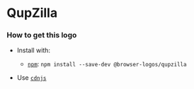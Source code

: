 # QupZilla

### How to get this logo

* Install with:
  * [`npm`](https://www.npmjs.com/): `npm install --save-dev @browser-logos/qupzilla`

* Use [`cdnjs`](https://cdnjs.com/libraries/browser-logos)
